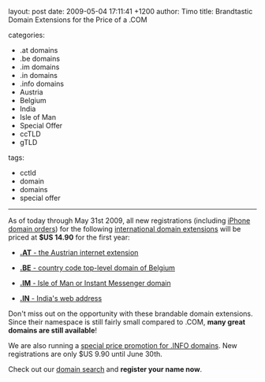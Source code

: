 layout: post
date: 2009-05-04 17:11:41 +1200
author: Timo
title: Brandtastic Domain Extensions for the Price of a .COM

categories:
  - .at domains
  - .be domains
  - .im domains
  - .in domains
  - .info domains
  - Austria
  - Belgium
  - India
  - Isle of Man
  - Special Offer
  - ccTLD
  - gTLD

tags:
  - cctld
  - domain
  - domains
  - special offer

----

As of today through May 31st 2009, all new registrations (including [iPhone domain orders](https://iwantmyname.com/iphone)) for the following [international domain extensions](https://iwantmyname.com/domains) will be priced at **$US 14.90** for the first year:

*   [**.AT** - the Austrian internet extension](https://iwantmyname.com/domains/at-austrian-domain-name-registration-for-austria)

*   [**.BE** - country code top-level domain of Belgium](https://iwantmyname.com/domains/be-belgian-domain-name-registration-for-belgium)
*   [**.IM** - Isle of Man or Instant Messenger domain](https://iwantmyname.com/domains/im-domain-name-registration-for-isle-of-man)
*   [**.IN** - India's web address](https://iwantmyname.com/domains/in-indian-domain-name-registration-for-india)

Don't miss out on the opportunity with these brandable domain extensions. Since their namespace is still fairly small compared to .COM, **many great domains are
still available**!

We are also running a [special price promotion for .INFO domains](https://iwantmyname.com/domains/info-domain-name-registration-for-information). New registrations are only $US 9.90 until June 30th.

Check out our [domain search](https://iwantmyname.com/) and **register your name now**.

